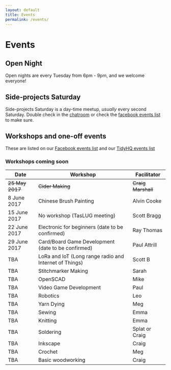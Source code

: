 ```yaml
---
layout: default
title: Events
permalink: /events/
---
```


# Events

## Open Night

Open nights are every Tuesday from 6pm - 9pm, and we welcome everyone!

## Side-projects Saturday

Side-projects Saturday is a day-time meetup, _usually_ every second Saturday. Double check in the [chatroom](https://riot.im/app/#/room/#hobartmakers:matrix.org) or check the [facebook events list](https://www.facebook.com/groups/hobartmakers/events/) to make sure.

## Workshops and one-off events

These are listed on our [Facebook events list](https://www.facebook.com/groups/hobartmakers/events/) and our [TidyHQ events list](https://hobartmakers.tidyhq.com/public/schedule/events)

### Workshops coming soon

| Date          | Workshop                                                  | Facilitator                   |
|---------------|-----------------------------------------------------------|-------------------------------|
|~~25 May 2017~~|~~Cider Making~~                                           |~~Craig Marshall~~             |
| 8 June 2017   | Chinese Brush Painting                                    | Alvin Cooke                   |
| 15 June 2017  | No workshop (TasLUG meeting)                              | Scott Bragg                   |
| 22 June 2017  | Electronic for beginners (date to be confirmed)           | Ray Thomas                    |
| 29 June 2017  | Card/Board Game Development (date to be confirmed)        | Paul Attrill                  |
| TBA           | LoRa and IoT (Long range radio and Internet of Things)    | Scott B                       |
| TBA           | Stitchmarker Making                                       | Sarah                         |
| TBA           | OpenSCAD                                                  | Mike                          |
| TBA           | Video Game Development                                    | Paul                          |
| TBA           | Robotics                                                  | Leo                           |
| TBA           | Yarn Dying                                                | Meg                           |
| TBA           | Sewing                                                    | Emma                          |
| TBA           | Knitting                                                  | Emma                          |
| TBA           | Soldering                                                 | Splat or Craig                |
| TBA           | Inkscape                                                  | Craig                         |
| TBA           | Crochet                                                   | Meg                           |
| TBA           | Basic woodworking                                         | Craig                         |

